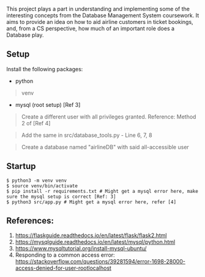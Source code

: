 This project plays a part in understanding and implementing some of the interesting concepts from the Database Management System coursework.
It aims to provide an idea on how to aid airline customers in ticket bookings, and, from a CS perspective, how much of an important role does a Database play.

## Setup

Install the following packages:
- python
> venv
- mysql (root setup) [Ref 3]
> Create a different user with all privileges granted. Reference: Method 2 of [Ref 4]

> Add the same in src/database_tools.py - Line 6, 7, 8

> Create a database named "airlineDB" with said all-accessible user

## Startup
```
$ python3 -m venv venv
$ source venv/bin/activate
$ pip install -r requirements.txt # Might get a mysql error here, make sure the mysql setup is correct [Ref: 3]
$ python3 src/app.py # Might get a mysql error here, refer [4]
```

## References:
1. https://flaskguide.readthedocs.io/en/latest/flask/flask2.html
2. https://mysqlguide.readthedocs.io/en/latest/mysql/python.html
3. https://www.mysqltutorial.org/install-mysql-ubuntu/
4. Responding to a common access error: https://stackoverflow.com/questions/39281594/error-1698-28000-access-denied-for-user-rootlocalhost
